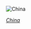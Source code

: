
![China](https://www.gstatic.com/prettyearth/assets/full/1022.jpg)

*[China](https://www.google.com/maps/@35.286769,100.291448,16z/data=!3m1!1e3)*
